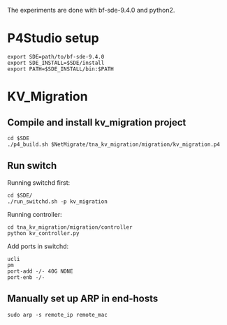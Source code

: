 The experiments are done with bf-sde-9.4.0 and python2.

# P4Studio setup
```
export SDE=path/to/bf-sde-9.4.0
export SDE_INSTALL=$SDE/install
export PATH=$SDE_INSTALL/bin:$PATH
```
# KV_Migration
## Compile and install kv_migration project
```
cd $SDE
./p4_build.sh $NetMigrate/tna_kv_migration/migration/kv_migration.p4
```

## Run switch
Running switchd first:
```
cd $SDE/
./run_switchd.sh -p kv_migration
```

Running controller:
```
cd tna_kv_migration/migration/controller
python kv_controller.py
```

Add ports in switchd:
```
ucli
pm
port-add -/- 40G NONE
port-enb -/-
```

## Manually set up ARP in end-hosts
```
sudo arp -s remote_ip remote_mac
```
